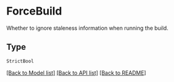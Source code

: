 # ForceBuild

Whether to ignore staleness information when running the build.

## Type
```python
StrictBool
```


[[Back to Model list]](../../../../README.md#models-v2-link) [[Back to API list]](../../../../README.md#apis-v2-link) [[Back to README]](../../../../README.md)
